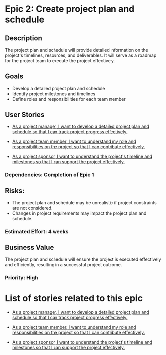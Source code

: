 # Epic 2: Create project plan and schedule

## Description
The project plan and schedule will provide detailed information on the project's timelines, resources, and deliverables. It will serve as a roadmap for the project team to execute the project effectively.

## Goals
* Develop a detailed project plan and schedule
* Identify project milestones and timelines
* Define roles and responsibilities for each team member

## User Stories
* [As a project manager, I want to develop a detailed project plan and schedule so that I can track project progress effectively.]()

* [As a project team member, I want to understand my role and responsibilities on the project so that I can contribute effectively.]()

* [As a project sponsor, I want to understand the project's timeline and milestones so that I can support the project effectively.]()

### Dependencies: Completion of Epic 1

## Risks:
* The project plan and schedule may be unrealistic if project constraints are not considered.
* Changes in project requirements may impact the project plan and schedule.

### Estimated Effort: 4 weeks

## Business Value
The project plan and schedule will ensure the project is executed effectively and efficiently, resulting in a successful project outcome.
### Priority: High

# List of stories related to this epic
* [As a project manager, I want to develop a detailed project plan and schedule so that I can track project progress effectively.]()

* [As a project team member, I want to understand my role and responsibilities on the project so that I can contribute effectively.]()

* [As a project sponsor, I want to understand the project's timeline and milestones so that I can support the project effectively.]()